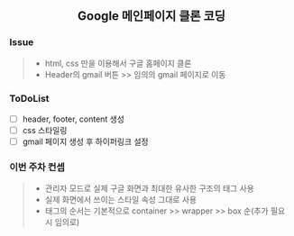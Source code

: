 <div align="center">
    <h2>Google 메인페이지 클론 코딩 </h2>
</div>

### Issue

> - html, css 만을 이용해서 구글 홈페이지 클론
> - Header의 gmail 버튼 >> 임의의 gmail 페이지로 이동

### ToDoList

- [ ] header, footer, content 생성
- [ ] css 스타일링
- [ ] gmail 페이지 생성 후 하이퍼링크 설정

### 이번 주차 컨셉

> -  관리자 모드로 실제 구글 화면과 최대한 유사한 구조의 태그 사용
> -  실제 화면에서 쓰이는 스타일 속성 그대로 사용
> -  태그의 순서는 기본적으로 container >> wrapper >> box 순(추가 필요 시 임의로)
